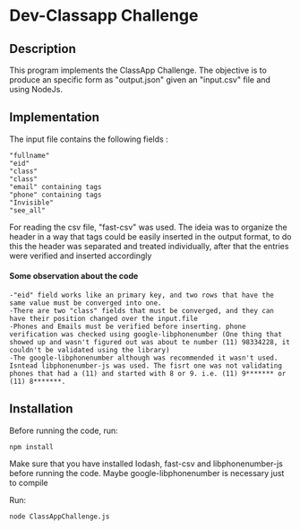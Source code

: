 # Dev-Classapp Challenge
## Description
This program implements the ClassApp Challenge. The objective is to produce an specific form as "output.json" given an "input.csv" file and using NodeJs. 
## Implementation
The input file contains the following fields : 
    
    "fullname"
    "eid"
    "class"
    "class"
    "email" containing tags
    "phone" containing tags
    "Invisible"
    "see_all"

For reading the csv file, "fast-csv" was used.
The ideia was to organize the header in a way that tags could be easily inserted in the output format, to do this the header was separated and treated individually, after that the entries were verified and inserted accordingly


#### Some observation about the code
    -"eid" field works like an primary key, and two rows that have the same value must be converged into one.
    -There are two "class" fields that must be converged, and they can have their position changed over the input.file
    -Phones and Emails must be verified before inserting. phone verification was checked using google-libphonenumber (One thing that showed up and wasn't figured out was about te number (11) 98334228, it couldn't be validated using the library)
    -The google-libphonenumber although was recommended it wasn't used. Isntead libphonenumber-js was used. The fisrt one was not validating phones that had a (11) and started with 8 or 9. i.e. (11) 9******* or (11) 8*******. 
    
## Installation
Before running the code, run:

    npm install

Make sure that you have installed Iodash, fast-csv and libphonenumber-js before running the code. Maybe google-libphonenumber is necessary just to compile

Run:

    node ClassAppChallenge.js
